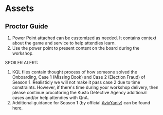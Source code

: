 # Assets

## Proctor Guide
1. Power Point attached can be customized as needed. It contains context about the game and service to help attendies learn. 
2. Use the power point to present content on the board during the workshop.

SPOILER ALERT: 
1. KQL files contain thought process of how someone solved the Onboarding, Case 1 (Missing Book) and Case 2 (Election Fraud) of Season 1. Realisticly we will not make it pass case 2 due to time constraints. However, if there's time during your workshop delivery, then please continue procotoring the Kusto Detective Agency additional cases and/or help attendies with QnA. 
2. Additional guidance for Season 1 (by official [AvivYaniv](https://gist.github.com/AvivYaniv)) can be found [here](https://medium.com/courisity-is-a-drug/walk-through-guide-for-kusto-detective-agency-onboarding-level-5ed569e3b123).
